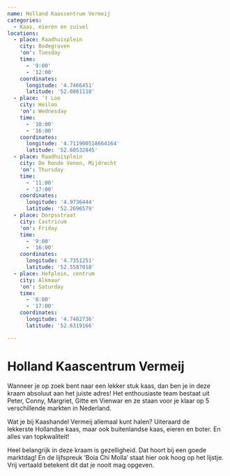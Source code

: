 ```yaml
---
name: Holland Kaascentrum Vermeij
categories:
  - Kaas, eieren en zuivel
locations:
  - place: Raadhuisplein
    city: Bodegraven
    'on': Tuesday
    time:
      - '9:00'
      - '12:00'
    coordinates:
      longitude: '4.7466451'
      latitude: '52.0861118'
  - place: ’t Loo
    city: Heiloo
    'on': Wednesday
    time:
      - '10:00'
      - '16:00'
    coordinates:
      longitude: '4.711900518664164'
      latitude: '52.60532845'
  - place: Raadhuisplein
    city: De Ronde Venen, Mijdrecht
    'on': Thursday
    time:
      - '11:00'
      - '17:00'
    coordinates:
      longitude: '4.9736444'
      latitude: '52.2696579'
  - place: Dorpsstraat
    city: Castricum
    'on': Friday
    time:
      - '9:00'
      - '16:00'
    coordinates:
      longitude: '4.7351251'
      latitude: '52.5587018'
  - place: Hofplein, centrum
    city: Alkmaar
    'on': Saturday
    time:
      - '8:00'
      - '17:00'
    coordinates:
      longitude: '4.7482736'
      latitude: '52.6319166'

---
```


# Holland Kaascentrum Vermeij

Wanneer je op zoek bent naar een lekker stuk kaas, dan ben je in deze kraam absoluut aan het juiste adres! Het enthousiaste team bestaat uit Peter, Conny, Margriet, Gitte en Vienwar en ze staan voor je klaar op 5 verschillende markten in Nederland.

Wat je bij Kaashandel Vermeij allemaal kunt halen? Uiteraard de lekkerste Hollandse kaas, maar ook buitenlandse kaas, eieren en boter. En alles van topkwaliteit!

Heel belangrijk in deze kraam is gezelligheid. Dat hoort bij een goede marktdag! En de lijfspreuk ‘Boia Chi Molla’ staat hier ook hoog op het lijstje. Vrij vertaald betekent dit dat je nooit mag opgeven.